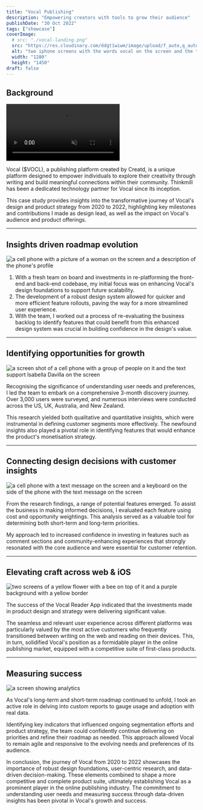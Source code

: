 ```yaml
---
title: "Vocal Publishing"
description: "Empowering creators with tools to grow their audience"
publishDate: "30 Oct 2022"
tags: ["showcase"]
coverImage:
  # src: "./vocal-landing.png"
  src: "https://res.cloudinary.com/ddgt1wiwm/image/upload/f_auto,q_auto/v1/twenty-four-assets/vocal-landing"
  alt: "two iphone screens with the words vocal on the screen and the text vocal on the back of the phone"
  width: "1280"
  height: "1450"
draft: false
---
```


## Background

<!-- ![two iphone screens with the words vocal on the screen and the text vocal on the back of the phone](https://res.cloudinary.com/ddgt1wiwm/image/upload/f_auto,q_auto/v1/twenty-four-assets/vocal-landing) -->

<div class="w-full my-9 p-8 text-center bg-[#DDE1E3] overflow-hidden">
  <div class="overflow-hidden rounded-xl inline-block items-center max-h-[37.5rem] h-screen w-auto"> 
    <video autoplay="" class="w-full h-full m-0 object-contain" loop="" muted="" playsinline="">
      <source type="video/mp4" src="https://res.cloudinary.com/ddgt1wiwm/video/upload/f_auto:video,q_auto/v1/twenty-four-assets/vocal-landing">
    </video>
  </div>
</div>

Vocal ($VOCL), a publishing platform created by Creatd, is a unique platform designed to empower individuals to explore their creativity through writing and build meaningful connections within their community. Thinkmill has been a dedicated technology partner for Vocal since its inception.

This case study provides insights into the transformative journey of Vocal's design and product strategy from 2020 to 2022, highlighting key milestones and contributions I made as design lead, as well as the impact on Vocal's audience and product offerings.

---

## Insights driven roadmap evolution

![a cell phone with a picture of a woman on the screen and a description of the phone's profile](https://res.cloudinary.com/ddgt1wiwm/image/upload/f_auto,q_auto/v1/twenty-four-assets/mwc6kanv5dq0v9tayr6c)

1. With a fresh team on board and investments in re-platforming the front-end and back-end codebase, my initial focus was on enhancing Vocal's design foundations to support future scalability.
2. The development of a robust design system allowed for quicker and more efficient feature rollouts, paving the way for a more streamlined user experience.
3. With the team, I worked out a process of re-evaluating the business backlog to identify features that could benefit from this enhanced design system was crucial in building confidence in the design's value.

---

## Identifying opportunities for growth

![a screen shot of a cell phone with a group of people on it and the text support Isabella Davilla on the screen](https://res.cloudinary.com/ddgt1wiwm/image/upload/f_auto,q_auto/v1/twenty-four-assets/dwumcbvy5rw9wuishq22)

Recognising the significance of understanding user needs and preferences, I led the team to embark on a comprehensive 3-month discovery journey. Over 3,000 users were surveyed, and numerous interviews were conducted across the US, UK, Australia, and New Zealand.

This research yielded both qualitative and quantitative insights, which were instrumental in defining customer segments more effectively. The newfound insights also played a pivotal role in identifying features that would enhance the product's monetisation strategy.

---

## Connecting design decisions with customer insights

![a cell phone with a text message on the screen and a keyboard on the side of the phone with the text message on the screen](https://res.cloudinary.com/ddgt1wiwm/image/upload/f_auto,q_auto/v1/twenty-four-assets/dosuyisaigzswmbonrr0)

From the research findings, a range of potential features emerged. To assist the business in making informed decisions, I evaluated each feature using cost and opportunity weightings. This analysis served as a valuable tool for determining both short-term and long-term priorities.

My approach led to increased confidence in investing in features such as comment sections and community-enhancing experiences that strongly resonated with the core audience and were essential for customer retention.

---

## Elevating craft across web & iOS

![two screens of a yellow flower with a bee on top of it and a purple background with a yellow border](https://res.cloudinary.com/ddgt1wiwm/image/upload/f_auto,q_auto/v1/twenty-four-assets/nuy8p6rivcfwg3xk5vkt)

The success of the Vocal Reader App indicated that the investments made in product design and strategy were delivering significant value.

The seamless and relevant user experience across different platforms was particularly valued by the most active customers who frequently transitioned between writing on the web and reading on their devices. This, in turn, solidified Vocal's position as a formidable player in the online publishing market, equipped with a competitive suite of first-class products.

---

## Measuring success

![a screen showing analytics](https://res.cloudinary.com/ddgt1wiwm/image/upload/f_auto,q_auto/v1/twenty-four-assets/tb9y6rwcsdqgswuzkfg1)

As Vocal's long-term and short-term roadmap continued to unfold, I took an active role in delving into custom reports to gauge usage and adoption with real data.

Identifying key indicators that influenced ongoing segmentation efforts and product strategy, the team could confidently continue delivering on priorities and refine their roadmap as needed. This approach allowed Vocal to remain agile and responsive to the evolving needs and preferences of its audience.

In conclusion, the journey of Vocal from 2020 to 2022 showcases the importance of robust design foundations, user-centric research, and data-driven decision-making. These elements combined to shape a more competitive and complete product suite, ultimately establishing Vocal as a prominent player in the online publishing industry. The commitment to understanding user needs and measuring success through data-driven insights has been pivotal in Vocal's growth and success.

